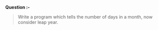 **Question :-**

> Write a program which tells the number of days in a month, now consider leap year.
